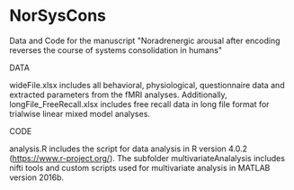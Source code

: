 # NorSysCons
Data and Code for the manuscript "Noradrenergic arousal after encoding reverses the course of systems consolidation in humans"

DATA

wideFile.xlsx includes all behavioral, physiological, questionnaire data and extracted parameters from the fMRI analyses.
Additionally, longFile_FreeRecall.xlsx includes free recall data in long file format for trialwise linear mixed model analyses.

CODE

analysis.R includes the script for data analysis in R version 4.0.2 (https://www.r-project.org/).
The subfolder multivariateAnalalysis includes nifti tools and custom scripts used for multivariate analysis in MATLAB version 2016b.
